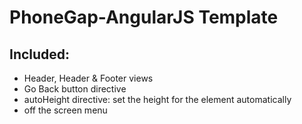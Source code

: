 PhoneGap-AngularJS Template
===========================

Included:
---------

* Header, Header & Footer views
* Go Back button directive
* autoHeight directive: set the height for the element automatically
* off the screen menu

